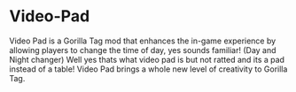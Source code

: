 # Video-Pad
Video Pad is a Gorilla Tag mod that enhances the in-game experience by allowing players to change the time of day, yes sounds familiar! (Day and Night changer) Well yes thats what video pad is but not ratted and its a pad instead of a table! Video Pad brings a whole new level of creativity to Gorilla Tag.

